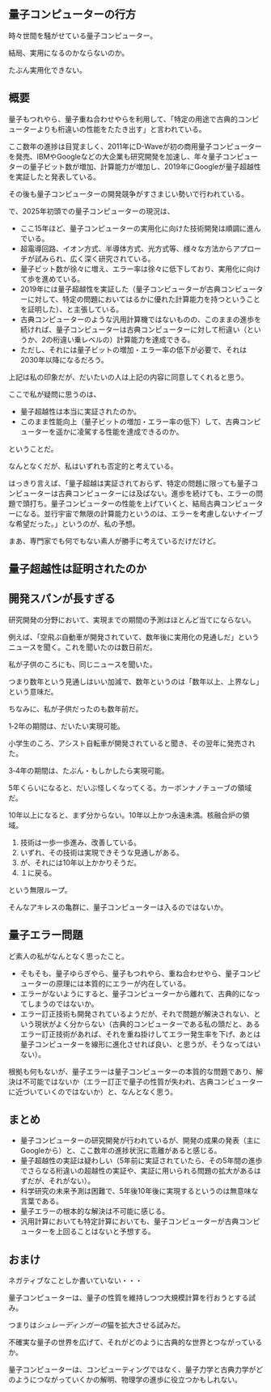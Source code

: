 ## 量子コンピューターの行方
時々世間を騒がせている量子コンピューター。

結局、実用になるのかならないのか。

たぶん実用化できない。

## 概要
量子もつれやら、量子重ね合わせやらを利用して、「特定の用途で古典的コンピューターよりも桁違いの性能をたたき出す」と言われている。

ここ数年の進捗は目覚ましく、2011年にD-Waveが初の商用量子コンピューターを発売、IBMやGoogleなどの大企業も研究開発を加速し、年々量子コンピューターの量子ビット数が増加、計算能力が増加し、2019年にGoogleが量子超越性を実証したと発表している。

その後も量子コンピューターの開発競争がすさまじい勢いで行われている。

で、2025年初頭での量子コンピューターの現況は、

- ここ15年ほど、量子コンピューターの実用化に向けた技術開発は順調に進んでいる。
- 超電導回路、イオン方式、半導体方式、光方式等、様々な方法からアプローチが試みられ、広く深く研究されている。
- 量子ビット数が徐々に増え、エラー率は徐々に低下しており、実用化に向けて歩を進めている。
- 2019年には量子超越性を実証した（量子コンピューターが古典コンピューターに対して、特定の問題においてはるかに優れた計算能力を持つということを証明した）、と主張している。
- 古典コンピューターのような汎用計算機ではないものの、このままの進歩を続ければ、量子コンピューターは古典コンピューターに対して桁違い（というか、2の桁違い乗レベルの）計算能力を達成できる。
- ただし、それには量子ビットの増加・エラー率の低下が必要で、それは2030年以降になるだろう。

上記は私の印象だが、だいたいの人は上記の内容に同意してくれると思う。



ここで私が疑問に思うのは、

- 量子超越性は本当に実証されたのか。
- このまま性能向上（量子ビットの増加・エラー率の低下）して、古典コンピューターを遥かに凌駕する性能を達成できるのか。

ということだ。



なんとなくだが、私はいずれも否定的と考えている。

はっきり言えば、「量子超越は実証されておらず、特定の問題に限っても量子コンピューターは古典コンピューターには及ばない。進歩を続けても、エラーの問題で頭打ち。量子コンピューターの性能を上げていくと、結局古典コンピューターになる。並行宇宙で無限の計算能力というのは、エラーを考慮しないナイーブな希望だった。」というのが、私の予想。

まあ、専門家でも何でもない素人が勝手に考えているだけだけど。



## 量子超越性は証明されたのか




## 開発スパンが長すぎる
研究開発の分野において、実現までの期間の予測はほとんど当てにならない。

例えば、「空飛ぶ自動車が開発されていて、数年後に実用化の見通しだ」というニュースを聞く。これを聞いたのは数日前だ。

私が子供のころにも、同じニュースを聞いた。

つまり数年という見通しはいい加減で、数年というのは「数年以上、上界なし」という意味だ。

ちなみに、私が子供だったのも数年前だ。



1‐2年の期間は、だいたい実現可能。

小学生のころ、アシスト自転車が開発されていると聞き、その翌年に発売された。



3‐4年の期間は、たぶん・もしかしたら実現可能。

5年くらいになると、だいぶ怪しくなってくる。カーボンナノチューブの領域だ。

10年以上になると、まず分からない。10年以上かつ永遠未満。核融合炉の領域。



1. 技術は一歩一歩進み、改善している。
2. いずれ、その技術は実現できそうな見通しがある。
3. が、それには10年以上かかりそうだ。
4. １に戻る。

という無限ループ。

そんなアキレスの亀群に、量子コンピューターは入るのではないか。



## 量子エラー問題
ど素人の私がなんとなく思ったこと。
- そもそも、量子ゆらぎやら、量子もつれやら、重ね合わせやら、量子コンピューターの原理には本質的にエラーが内在している。
- エラーがないようにすると、量子コンピューターから離れて、古典的になってしまうのではないか。
- エラー訂正技術も開発されているようだが、それで問題が解決されない、という現状がよく分からない（古典的コンピューターである私の頭だと、あるエラー訂正技術があれば、それを重ね掛けしてエラー発生率を下げ、あとは量子コンピューターを線形に進化させれば良い、と思うが、そうなってはいない）。

根拠も何もないが、量子エラーは量子コンピューターの本質的な問題であり、解決は不可能ではないか（エラー訂正で量子の性質が失われ、古典コンピューターに近づいていくのではないか）と、なんとなく思う。



## まとめ

- 量子コンピューターの研究開発が行われているが、開発の成果の発表（主にGoogleから）と、ここ数年の進捗状況に乖離があると感じる。
- 量子超越性の実証は疑わしい（5年前に実証されていたら、その5年間の進歩でさらなる桁違いの超越性の実証や、実証に用いられる問題の拡大があるはずだが、それがない）。
- 科学研究の未来予測は困難で、5年後10年後に実現するというのは無意味な言葉である。
- 量子エラーの根本的な解決は不可能に感じる。
- 汎用計算においても特定計算においても、量子コンピューターが古典コンピューターを上回ることはないと予想する。



## おまけ

ネガティブなことしか書いていない・・・

量子コンピューターは、量子の性質を維持しつつ大規模計算を行おうとする試み。

つまりは*シュレーディンガーの*猫を拡大させる試みだ。

不確実な量子の世界を広げて、それがどのように古典的な世界とつながっているか。

量子コンピューターは、コンピューティングではなく、量子力学と古典力学がどのようにつながっていくかの解明、物理学の進歩に役立つかもしれない。

